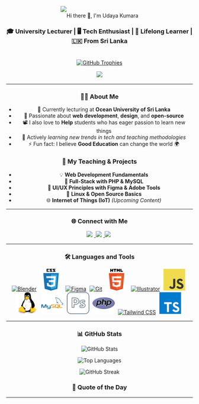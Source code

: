 <!--
**udayakumaraa/udayakumaraa** is a ✨ _special_ ✨ repository because its `README.md` (this file) appears on your GitHub profile.

Here are some ideas to get you started:

- 🔭 I’m currently working on ...
- 🌱 I’m currently learning ...
- 👯 I’m looking to collaborate on ...
- 🤔 I’m looking for help with ...
- 💬 Ask me about ...
- 📫 How to reach me: ...
- 😄 Pronouns: ...
- ⚡ Fun fact: ...
-->
<!-- Header Banner -->
<div align="center">
  <img src="https://capsule-render.vercel.app/api?type=waving&height=140&color=0:06786E,50:5EE0BE,100:0786AD&text=Welcome%20to%20My%20GitHub%20World!%20🌍&fontSize=40&fontAlign=50&fontColor=ffffff" style="margin-bottom:15px; />
</div>

<h1 align="center">Hi there 👋, I'm Udaya Kumara</h1>
<h3 align="center">🎓 University Lecturer | 🖥️ Tech Enthusiast | 🌱 Lifelong Learner | 🇱🇰 From Sri Lanka</h3>

<div style="margin-bottom:40px;"></div>


<p align="center">
  <a href="https://github.com/ryo-ma/github-profile-trophy" target="_blank">
    <img src="https://github-profile-trophy.vercel.app/?username=udayakumaraa&theme=onedark" alt="GitHub Trophies" />
  </a>
</p>

<div style="margin-bottom:15px;"></div>

<p align="center">
  <div align="center">
  <img src="https://visitor-badge.laobi.icu/badge?page_id=udayakumaraa.udayakumaraa&"  />
</div> 
</p>

<div style="margin-bottom:15px;"></div>

---

### 🧑‍🏫 About Me

- 🔭 Currently lecturing at **Ocean University of Sri Lanka**  
- 💬 Passionate about **web development**, **design**, and **open-source**  
- 📽️ I also love to **Help** students who has eager passion to learn new things
- 🌱 Actively *learning new trends in tech and teaching methodologies*  
- ⚡ Fun fact: I believe **Good Education** can change the world 🌍
  
<div style="margin-bottom:15px;></div>

---

<div style="margin-bottom:15px;"> </div>

### 📘 My Teaching & Projects

- 💡 **Web Development Fundamentals**
- 🧰 **Full-Stack with PHP & MySQL**
- 🎨 **UI/UX Principles with Figma & Adobe Tools**
- 🐧 **Linux & Open Source Basics**
- 🌐 **Internet of Things (IoT)** _(Upcoming Content)_

---



<!-- <p align="center">
  <img src="https://komarev.com/ghpvc/?username=udayakumaraa&label=Profile%20views&color=0e75b6&style=flat" alt="Profile Views" />
</p> -->

<!-- ### 🌐 GitHub Trophies

<div style="margin-bottom:15px;"> </div>


<p align="center">
  <a href="https://github.com/ryo-ma/github-profile-trophy" target="_blank">
    <img src="https://github-profile-trophy.vercel.app/?username=udayakumaraa&theme=onedark" alt="GitHub Trophies" />
  </a>
</p>

<div style="margin-bottom:15px;"> </div> -->


### 🌐 Connect with Me

<div style="margin-bottom:15px;"></div>


<p align="center">
  <a href="https://linkedin.com/in/uara" target="_blank">
    <img src="https://img.shields.io/badge/-LinkedIn-0A66C2?style=for-the-badge&logo=linkedin&logoColor=white"style="margin-right:5px;" />
  </a>
  <a href="https://fb.com/ura" target="_blank">
    <img src="https://img.shields.io/badge/-Facebook-1877F2?style=for-the-badge&logo=facebook&logoColor=white"style="margin-right:5px;" />
  </a>
  <a href="https://www.youtube.com/c/uraa" target="_blank">
    <img src="https://img.shields.io/badge/-YouTube-FF0000?style=for-the-badge&logo=youtube&logoColor=white"style="margin-right:5px;" />
  </a>
</p>


<div style="margin-bottom:15px;"></div>

---

### 🛠️ Languages and Tools

<div style="margin-bottom:15px;"></div>

<p align="center">
  <a href="https://www.blender.org/" target="_blank"><img src="https://download.blender.org/branding/community/blender_community_badge_white.svg" alt="Blender" width="60" height="60" style="margin-right:5px;"/></a>
  <a href="https://www.w3schools.com/css/" target="_blank"><img src="https://raw.githubusercontent.com/devicons/devicon/master/icons/css3/css3-original-wordmark.svg" alt="CSS3" width="60" height="60"style="margin-right:5px;"/></a>
  <a href="https://www.figma.com/" target="_blank"><img src="https://www.vectorlogo.zone/logos/figma/figma-icon.svg" alt="Figma" width="60" height="60" style="margin-right:5px;" /></a>
  <a href="https://git-scm.com/" target="_blank"><img src="https://www.vectorlogo.zone/logos/git-scm/git-scm-icon.svg" alt="Git" width="60" height="60" style="margin-right:5px;"/></a>
  <a href="https://www.w3.org/html/" target="_blank"><img src="https://raw.githubusercontent.com/devicons/devicon/master/icons/html5/html5-original-wordmark.svg" alt="HTML5" width="60" height="60" style="margin-right:5px;"/></a>
  <a href="https://www.adobe.com/products/illustrator.html" target="_blank"><img src="https://www.vectorlogo.zone/logos/adobe_illustrator/adobe_illustrator-icon.svg" alt="Illustrator" width="60" height="60" style="margin-right:5px;"/></a>
  <a href="https://developer.mozilla.org/en-US/docs/Web/JavaScript" target="_blank"><img src="https://raw.githubusercontent.com/devicons/devicon/master/icons/javascript/javascript-original.svg" alt="JavaScript" width="60" height="60" style="margin-right:5px;"/></a>
  <a href="https://www.linux.org/" target="_blank"><img src="https://raw.githubusercontent.com/devicons/devicon/master/icons/linux/linux-original.svg" alt="Linux" width="60" height="60" style="margin-right:5px;"/></a>
  <a href="https://www.mysql.com/" target="_blank"><img src="https://raw.githubusercontent.com/devicons/devicon/master/icons/mysql/mysql-original-wordmark.svg" alt="MySQL" width="60" height="60" style="margin-right:5px;"/></a>
  <a href="https://www.photoshop.com/" target="_blank"><img src="https://raw.githubusercontent.com/devicons/devicon/master/icons/photoshop/photoshop-line.svg" alt="Photoshop" width="60" height="60" style="margin-right:5px;"/></a>
  <a href="https://www.php.net" target="_blank"><img src="https://raw.githubusercontent.com/devicons/devicon/master/icons/php/php-original.svg" alt="PHP" width="60" height="60" style="margin-right:5px;"/></a>
  <a href="https://tailwindcss.com/" target="_blank"><img src="https://www.vectorlogo.zone/logos/tailwindcss/tailwindcss-icon.svg" alt="Tailwind CSS" width="60" height="60" style="margin-right:5px;"/></a>
  <a href="https://www.typescriptlang.org/" target="_blank"><img src="https://raw.githubusercontent.com/devicons/devicon/master/icons/typescript/typescript-original.svg" alt="TypeScript" width="60" height="60" style="margin-right:5px;"/></a>
</p>

<div style="margin-bottom:15px;"></div>

---

### 📊 GitHub Stats

<div style="margin-bottom:15px;"></div>

<p align="center">
  <img src="https://github-readme-stats.vercel.app/api?username=udayakumaraa&show_icons=true&locale=en&theme=algolia" alt="GitHub Stats" />
</p>

<p align="center">
  <img src="https://github-readme-stats.vercel.app/api/top-langs?username=udayakumaraa&show_icons=true&locale=en&layout=compact&theme=algolia" alt="Top Languages" />
</p>

<p align="center">
  <img src="https://github-readme-streak-stats.herokuapp.com/?user=udayakumaraa&theme=algolia" alt="GitHub Streak" />
</p>

<div style="margin-bottom:15px;"></div>


### 💬 Quote of the Day

<div style="margin-bottom:15px;"></div>

<p align="center">

<!-- [![Typing SVG](https://readme-typing-svg.herokuapp.com?font=Fira+Code&weight=600&size=30&pause=1000&multiline=true&width=1400&height=200&lines=%E2%80%9CEducation+is+the+most+powerful+weapon+which+you+can+use+to+change+the+world.%E2%80%9D;%E2%80%94+Nelson+Mandela)](https://git.io/typing-svg)
 -->

</p>


<div style="margin-bottom:15px;"></div>

---

<!-- Footer -->
<div align="center">
<!--   <img src="https://capsule-render.vercel.app/api?section=footer&type=waving&color=0:06786E,50:5EE0BE,100:0786AD" /> -->
</div>
